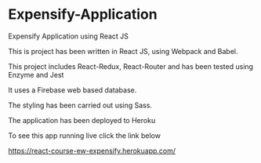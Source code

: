 # Expensify-Application

Expensify Application using React JS

This is project has been written in React JS, using Webpack and Babel. 

This project includes React-Redux, React-Router and has been tested using Enzyme and Jest

It uses a Firebase web based database.

The styling has been carried out using Sass.

The application has been deployed to Heroku

To see this app running live click the link below

https://react-course-ew-expensify.herokuapp.com/

